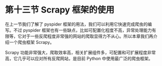 # 第十三节 Scrapy 框架的使用

在上一节我们了解了 pyspider 框架的用法，我们可以利用它快速完成爬虫的编写。不过 pyspider 框架也有一些缺点，比如可配置化程度不高，异常处理能力有限等，它对于一些反爬程度非常强的网站的爬取显得力不从心。所以本章我们再介绍一个爬虫框架 Scrapy。

Scrapy 功能非常强大，爬取效率高，相关扩展组件多，可配置和可扩展程度非常高，它几乎可以应对所有反爬网站，是目前 Python 中使用最广泛的爬虫框架。